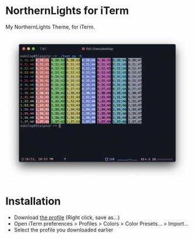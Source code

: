 # NorthernLights for iTerm
My NorthernLights Theme, for iTerm.

![](./screenshots/colors.png)

# Installation
- Download [the profile](https://raw.githubusercontent.com/eskilop/NorthernLights-iTerm/master/NorthernLights.itermcolors) (Right click, save as...)
- Open iTerm preferences > Profiles > Colors > Color Presets... > Import...
- Select the profile you downloaded earlier
